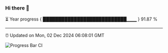 ### Hi there 👋

⏳ Year progress { ███████████████████████████▁▁▁ } 91.87 %

---

⏰ Updated on Mon, 02 Dec 2024 06:08:01 GMT

![Progress Bar CI](https://github.com/liununu/liununu/workflows/Progress%20Bar%20CI/badge.svg)
